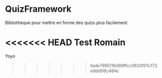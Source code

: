 # QuizFramework
Bibliothèque pour mettre en forme des quizs plus facilement.

<<<<<<< HEAD
Test Romain
=======
Yoyo
>>>>>>> fade7985116d99ffcc0820f01c172eddd06c484c
